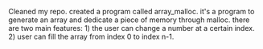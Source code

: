 Cleaned my repo.
created a program called array_malloc. it's a program to generate an array and dedicate a piece of memory through malloc. there are two main features: 1) the user can change a number at a certain index. 2) user can fill the array from index 0 to index n-1.
